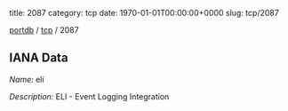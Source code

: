 title: 2087
category: tcp
date: 1970-01-01T00:00:00+0000
slug: tcp/2087

[portdb](/) / [tcp](/category/tcp.html) / 2087


## IANA Data

_Name:_ eli

_Description:_ ELI - Event Logging Integration

